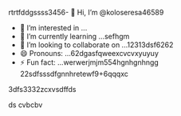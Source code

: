 rtrtfddgssss3456- 👋 Hi, I’m @koloseresa46589
- 👀 I’m interested in ...
- 🌱 I’m currently learning ...sefhgm
- 💞️ I’m looking to collaborate on ...12313dsf6262
- 😄 Pronouns: ...62dgasfqweexcvcvxyuyuy
- ⚡ Fun fact: ...werwerjmjm554hgnhgnhngg
22sdfsssdfgnnhretewf9+6qqqxc
<!---53wrrhtsdf12352dzfsd
koloseresa/koloseresa is a ✨ special ✨ repository beca132useas its `README45.md` (this file) appearsf on your GitHub profrerevv5ile.
You can click the Preview link to take a look at your changes.456fsdsd32
--->3dfs3332zcxvsdffds
ds
cvbcbv

